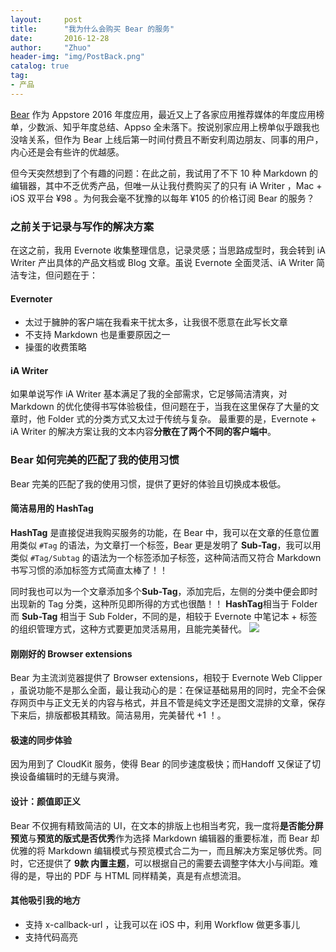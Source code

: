 ```yaml
---
layout:     post
title:      "我为什么会购买 Bear 的服务"
date:       2016-12-28
author:     "Zhuo"
header-img: "img/PostBack.png"
catalog: true
tag:
- 产品
---
```


[Bear](http://www.bear-writer.com) 作为 Appstore 2016 年度应用，最近又上了各家应用推荐媒体的年度应用榜单，少数派、知乎年度总结、Appso 全未落下。按说别家应用上榜单似乎跟我也没啥关系，但作为 Bear 上线后第一时间付费且不断安利周边朋友、同事的用户，内心还是会有些许的优越感。  

但今天突然想到了个有趣的问题：在此之前，我试用了不下 10 种 Markdown 的编辑器，其中不乏优秀产品，但唯一从让我付费购买了的只有 iA Writer ，Mac + iOS 双平台 ¥98 。为何我会毫不犹豫的以每年 ¥105 的价格订阅 Bear 的服务？  

### 之前关于记录与写作的解决方案
在这之前，我用 Evernote 收集整理信息，记录灵感；当思路成型时，我会转到 iA Writer 产出具体的产品文档或 Blog 文章。虽说 Evernote 全面灵活、iA Writer 简洁专注，但问题在于：  

#### Evernoter
* 太过于臃肿的客户端在我看来干扰太多，让我很不愿意在此写长文章
* 不支持 Markdown 也是重要原因之一
* 操蛋的收费策略  

#### iA Writer
如果单说写作 iA Writer 基本满足了我的全部需求，它足够简洁清爽，对 Markdown 的优化使得书写体验极佳，但问题在于，当我在这里保存了大量的文章时，他 Folder 式的分类方式又太过于传统与复杂。  最重要的是，Evernote + iA Writer 的解决方案让我的文本内容**分散在了两个不同的客户端中**。

### Bear 如何完美的匹配了我的使用习惯
Bear 完美的匹配了我的使用习惯，提供了更好的体验且切换成本极低。

#### 简洁易用的 HashTag
**HashTag** 是直接促进我购买服务的功能，在 Bear 中，我可以在文章的任意位置用类似 `#Tag` 的语法，为文章打一个标签，Bear 更是发明了 **Sub-Tag**，我可以用类似 `#Tag/Subtag` 的语法为一个标签添加子标签，这种简洁而又符合 Markdown 书写习惯的添加标签方式简直太棒了！！  

同时我也可以为一个文章添加多个**Sub-Tag**，添加完后，左侧的分类中便会即时出现新的 Tag 分类，这种所见即所得的方式也很酷！！  **HashTag**相当于 Folder 而 **Sub-Tag** 相当于 Sub Folder，不同的是，相较于 Evernote 中笔记本 + 标签的组织管理方式，这种方式要更加灵活易用，且能完美替代。
![](http://oi290ogaj.bkt.clouddn.com/Bear.png)

#### 刚刚好的 Browser extensions
Bear 为主流浏览器提供了 Browser extensions，相较于 Evernote Web Clipper ，虽说功能不是那么全面，最让我动心的是：在保证基础易用的同时，完全不会保存网页中与正文无关的内容与格式，并且不管是纯文字还是图文混排的文章，保存下来后，排版都极其精致。简洁易用，完美替代 +1 ！。

#### 极速的同步体验
因为用到了 CloudKit 服务，使得 Bear 的同步速度极快；而Handoff 又保证了切换设备编辑时的无缝与爽滑。

#### 设计：颜值即正义
Bear 不仅拥有精致简洁的 UI，在文本的排版上也相当考究，我一度将**是否能分屏预览**与**预览的版式是否优秀**作为选择 Markdown 编辑器的重要标准，而 Bear 却优雅的将 Markdown 编辑模式与预览模式合二为一，而且解决方案足够优秀。同时，它还提供了 **9款 内置主题**，可以根据自己的需要去调整字体大小与间距。难得的是，导出的 PDF 与 HTML 同样精美，真是有点想流泪。

#### 其他吸引我的地方
* 支持 x-callback-url ，让我可以在 iOS 中，利用 Workflow 做更多事儿
* 支持代码高亮